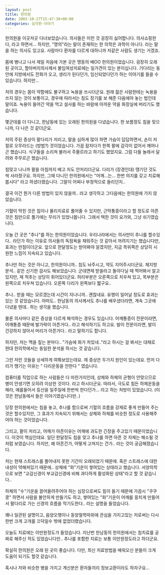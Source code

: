```yaml
---
layout: post
title: 한의원
date: 2003-10-27T15:47:38+00:00
categories: 심각한-이야기
---
```

한의원을 이곳저곳 다녀보았습니다. 의사들은 이런 것 굉장히 싫어합니다. 의사쇼핑한다, 라고 하면서... 하지만, "명의"라는 말이 존재하는 한 의학은 과학이 아니다. 라는 말을 하는 의사도 있고요. 사람마다 환자를 다르게 대하니까 저같은 사람도 생기는 거겠죠.<br /><br />몸에 병나고 나서 제일 처음에 가본 곳은 명동의 배OO 한의원이었습니다. 굉장히 오래된 곳이고, 할아버지의사께서 불임여성치료에는 일가견이 있는 분이십니다. 기다리는 동안에 지방에서도 전화가 오고, 생리가 된다던가, 임신되었다던가 하는 이야기를 들을 수 있습니다. 하지만... <br /><br />저의 경우는 몸이 약함에도 불구하고 녹용을 쓰시더군요. 원래 젊은 사람한테는 녹용을 쓰지 않는 것이 보통이고, 경우에 따라서는 침도 장기를 보 해준 다음에야 놓는 법인데 말이죠. 녹용이 들어간 약을 먹고 설사를 하는 바람에 아까운 약을 화장실에 버리기도 했습니다.<br /><br />몇군데를 더 다니고, 한남동에 있는 오래된 한의원을 다녔습니다. 한 보름정도 침을 맞으니까, 다 나은 것 같더군요. <br /><br />저의 주된 증상이 팔다리가 저리고, 말을 심하게 많이 하면 가슴이 답답하면서, 손이 저절로 오무라드는 (방법?) 것이었습니다. 가끔 잠자다가 한쪽 팔에 감각이 없어서 깨어나곤 했습니다. 식구들을 소리쳐 불러서 주물르라고 하기도 했었지요. 그럼 다들 놀래서 달려와 주무르곤 했습니다.<br /><br />침맞고 나니까 팔을 아침까지 베고 자도 안저리더군요. 다리가 (장경인대) 땡기던 것도 싹 사라졌구요. 하지만, 그때 다니던 한의원에서는 "어깨...는... 한번 의지를 갖고 치료해봅시다" 라고 하셨더랬습니다. 그말이 어찌나 부정적으로 들리던지..<br /><br />결국 이건 뭔가 다른 방법이 있지 않을까.. 라고 생각하고 그다음에는 한의원에 가지 않았습니다. <br /><br />기혈이 막힌 것은 침이나 물리치료로 풀어줄 수 있지만, 근막통증이라고 할 정도로 아픈 것은 침만으로 풀기에는 무리가 있었나봅니다. 그래서 택한 것이 요가와, 그냥 쉬기였습니다.<br /><br />오늘 간 곳은 "추나"를 하는 한의원이었습니다. 우리나라에서는 의사만이 추나를 할수있다.. 라던가 하는 이유로 의사들의 독점욕을 채워주는 것 같아서 꺼려지기는 했습니다만, 효과는 만점이더군요. 앞으로 한달정도는 받아봐야 알겠지만, 지금 목위쪽은 상당히 시원한 느낌이 지속되고 있습니다.<br /><br />추나만 하는 것은 아니고, 한의원이니까.. 침도 놔주시고, 약도 지어주시더군요. 체지방 분석.. 같은 신기한 검사도 해보았습니다. 군대면제 받을라고 돌아다닐 때 찍어봐서 알고있지만, 제 척추는 상당히 휘어있더군요. 허리부분은 오른쪽으로 치우쳐 있고, 목부분은 왼쪽으로 치우쳐 있습니다. 오른쪽 다리가 왼쪽보다 짧구요..<br /><br />추나.. 받을 때는 모르겠는데 시간이 지나니까.. 괜찮네요. 유행이 일어날 정도로 효과는 있는 것 같았습니다. 아마도.. 한남동의 의사께서도 추나를 배우셨더라면, 계속 그곳에 다녔을 텐데.. 하는 생각을 했습니다.<br /><br />물론 의사마다 같은 증상을 다르게 해석하는 경우도 있습니다. 어깨통증이 전문이라면, 어깨통증 때문에 발가락이 아픈거다.. 라고 해석하기도 하고요. 발이 전문이라면, 발이 건강하지 않아서 머리가 아픈거다.. 라고 말하기도 합니다. <br /><br />하지만, 저는 맥을 짚는 분마다.. "가슴에 화가 차있네.."라고 하시는 걸 봐서는 대체로 현대 한의학에서는 동일한 분석을 하시는 것 같습니다.<br /><br />그런 저런 것들을 상세하게 여쭤보았는데요. 제 증상은 두가지 원인이 있는데요. 먼저 다리가 땡기는 이유는 " 다리운동을 안한다 " 였습니다.<br /><br />컴퓨터를 직업으로 하는 사람들은 다 마찬가지인데, 상체와 하체의 균형이 안맞으므로 병이 안생기면 오히려 이상한 것이다. 라고 하시더군요. 따라서, 극도로 힘든 하체운동을 해라, 예를들어서 등산을 일주일에 한번씩 한다던가... 라고 하는 처방이 있었습니다. (이것은 한남동에서 들은 이야기였습니다만..)<br /><br />당장 한의원에서는 침을 놓고, 추나를 함으로써 기혈의 흐름을 강제로 좋게 만들어 주는 것은 할수있지만, 그 효과가 지속되기 위해서는 상체와 하체를 비슷한 정도로 사용해주어야 하는 것이었습니다.<br /><br />그리고, 팔이 저리고, 어깨가 아픈이유는 어깨에 과도한 긴장을 주고있기 때문이었습니다. 이것이 핵심인데요. 일단 한달정도 침을 맞고 추나를 하면 아픈 것 자체는 해소될 것 처럼 보였습니다. 하지만, 왜 아픈건가, 어떻게 고쳐지는 건가.. 라는 것이 궁금해졌습니다.<br /><br />저는 현재 스트레스를 풀어내지 못한 기간이 오래되었기 때문에. 혹은 스트레스에 대한 내성이 약해져있기 때문에.. 상체에 "화"기운이 쌓여있는 상태라고 했습니다. 서양의학으로 보면 "교감신경이 부교감신경에 비해 과다하게 활성화된 상태"라고 할 것 같습니다..<br /><br />하체의 "수"기운을 끌어올려주어야 하는 심장으로써도 힘이 들기 때문에 가끔시 "쿠쿠쿵" 하면서 사람을 불안하게 만들기도 하고, 쌓여있는 "화"기운이 어깨를 뭉치게 만들어서 팔다리로 가는 신경의 흐름을 막기도한다.. 라는 설명을 들었습니다.<br /><br />꽤나 일관된 설명이고, 음양오행이나 동양철학따위에 관심을 가지고있는 저로써는 다시한번 크게 고개를 끄덕일수 밖에 없었더랬습니다.<br /><br />오늘도 치료에는 이만원정도가 들었습니다. 지난번 한남동의 한의원에서는 침치료를 공짜로 해주신 적도 있었습니다만.. 추나를 포함한 치료는 보통 이만원정도라고 하더군요. <br /><br />확실히 한의원은 오래 된 곳이 좋습니다. 다만, 최신 치료방법을 배워오신 분들이 크게 도움이 되기도 할것 같습니다.<br /><br />혹시나 저와 비슷한 병을 가지고 계신분은 환자들끼리 정보교환이라도 하자구요...
